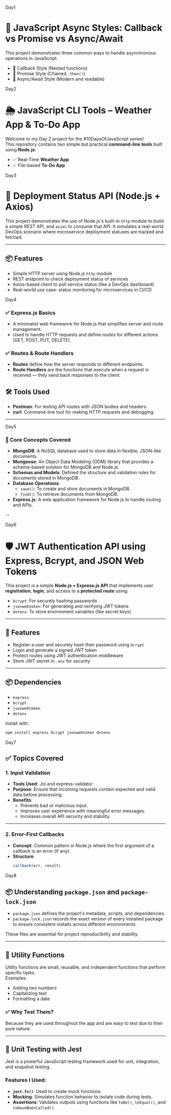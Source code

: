 Day1
# 🚀 JavaScript Async Styles: Callback vs Promise vs Async/Await

This project demonstrates three common ways to handle asynchronous operations in JavaScript:

- 📌 Callback Style (Nested functions)
- 📌 Promise Style (Chained `.then()`)
- 📌 Async/Await Style (Modern and readable)
  

Day2
# 🌦️ JavaScript CLI Tools – Weather App & To-Do App

Welcome to my Day 2 project for the #10DaysOfJavaScript series!  
This repository contains two simple but practical **command-line tools** built using **Node.js**:

- ✅ Real-Time **Weather App**
- ✅ File-based **To-Do App**

Day3
# 🚀 Deployment Status API (Node.js + Axios)

This project demonstrates the use of Node.js's built-in `http` module to build a simple REST API, and `axios` to consume that API. It simulates a real-world DevOps scenario where microservice deployment statuses are tracked and fetched.

---

## 📦 Features

- Simple HTTP server using Node.js `http` module
- REST endpoint to check deployment status of services
- Axios-based client to poll service status (like a DevOps dashboard)
- Real-world use case: status monitoring for microservices in CI/CD


Day4

### ✅ Express.js Basics
- A minimalist web framework for Node.js that simplifies server and route management.
- Used to handle HTTP requests and define routes for different actions (GET, POST, PUT, DELETE).

### ✅ Routes & Route Handlers
- **Routes** define how the server responds to different endpoints.
- **Route Handlers** are the functions that execute when a request is received — they send back responses to the client.

## 🛠 Tools Used

- **Postman**: For testing API routes with JSON bodies and headers.
- **curl**: Command-line tool for making HTTP requests and debugging.

---


Day5

### 🧠 Core Concepts Covered
- **MongoDB**: A NoSQL database used to store data in flexible, JSON-like documents.
- **Mongoose**: An Object Data Modeling (ODM) library that provides a schema-based solution for MongoDB and Node.js.
- **Schemas and Models**: Defined the structure and validation rules for documents stored in MongoDB.
- **Database Operations**:
  - `save()`: To create and store documents in MongoDB.
  - `find()`: To retrieve documents from MongoDB.
- **Express.js**: A web application framework for Node.js to handle routing and APIs.

--


Day6

# 🛡️ JWT Authentication API using Express, Bcrypt, and JSON Web Tokens

This project is a simple **Node.js + Express.js API** that implements user **registration**, **login**, and access to a **protected route** using:

- `bcrypt`: For securely hashing passwords
- `jsonwebtoken`: For generating and verifying JWT tokens
- `dotenv`: To store environment variables (like secret keys)

---

## 🚀 Features

- Register a user and securely hash their password using `bcrypt`
- Login and generate a signed JWT token
- Protect routes using JWT authentication middleware
- Store JWT secret in `.env` for security

---

## 📦 Dependencies

- `express`
- `bcrypt`
- `jsonwebtoken`
- `dotenv`

Install with:

```bash
npm install express bcrypt jsonwebtoken dotenv
```

Day7



## ✅ Topics Covered

### 1. Input Validation

- **Tools Used**: Joi and express-validator
- **Purpose**: Ensure that incoming requests contain expected and valid data before processing.
- **Benefits**:
  - Prevents bad or malicious input.
  - Improves user experience with meaningful error messages.
  - Increases overall API security and stability.

---

### 2. Error-First Callbacks

- **Concept**: Common pattern in Node.js where the first argument of a callback is an error (if any).
- **Structure**:
  ```js
  callback(err, result)


Day8



## 📦 Understanding `package.json` and `package-lock.json`

- `package.json` defines the project's metadata, scripts, and dependencies.
- `package-lock.json` records the exact version of every installed package to ensure consistent installs across different environments.

These files are essential for project reproducibility and stability.

---

## 🧰 Utility Functions

Utility functions are small, reusable, and independent functions that perform specific tasks.  
Examples:
- Adding two numbers
- Capitalizing text
- Formatting a date

### ✅ Why Test Them?
Because they are used throughout the app and are easy to test due to their pure nature.

---

## 🧪 Unit Testing with Jest

Jest is a powerful JavaScript testing framework used for unit, integration, and snapshot testing.

### Features I Used:
- **`jest.fn()`**: Used to create mock functions.
- **Mocking**: Simulates function behavior to isolate code during tests.
- **Assertions**: Validates outputs using functions like `toBe()`, `toEqual()`, and `toHaveBeenCalled()`.



